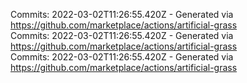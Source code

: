 Commits: 2022-03-02T11:26:55.420Z - Generated via https://github.com/marketplace/actions/artificial-grass
<br>
Commits: 2022-03-02T11:26:55.420Z - Generated via https://github.com/marketplace/actions/artificial-grass
<br>
Commits: 2022-03-02T11:26:55.420Z - Generated via https://github.com/marketplace/actions/artificial-grass
<br>
